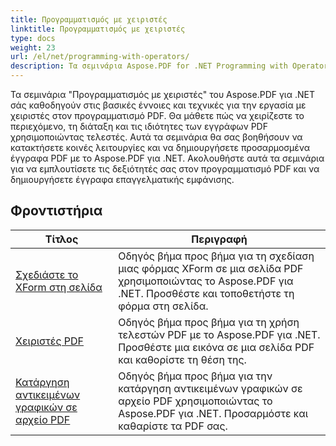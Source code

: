 ```yaml
---
title: Προγραμματισμός με χειριστές
linktitle: Προγραμματισμός με χειριστές
type: docs
weight: 23
url: /el/net/programming-with-operators/
description: Τα σεμινάρια Aspose.PDF for .NET Programming with Operators σάς διδάσκουν τις βασικές τεχνικές για την εργασία με χειριστές στον προγραμματισμό PDF.
---
```


Τα σεμινάρια "Προγραμματισμός με χειριστές" του Aspose.PDF για .NET σάς καθοδηγούν στις βασικές έννοιες και τεχνικές για την εργασία με χειριστές στον προγραμματισμό PDF. Θα μάθετε πώς να χειρίζεστε το περιεχόμενο, τη διάταξη και τις ιδιότητες των εγγράφων PDF χρησιμοποιώντας τελεστές. Αυτά τα σεμινάρια θα σας βοηθήσουν να κατακτήσετε κοινές λειτουργίες και να δημιουργήσετε προσαρμοσμένα έγγραφα PDF με το Aspose.PDF για .NET. Ακολουθήστε αυτά τα σεμινάρια για να εμπλουτίσετε τις δεξιότητές σας στον προγραμματισμό PDF και να δημιουργήσετε έγγραφα επαγγελματικής εμφάνισης.

## Φροντιστήρια
| Τίτλος | Περιγραφή |
| --- | --- | 
| [Σχεδιάστε το XForm στη σελίδα](./draw-xform-on-page/) | Οδηγός βήμα προς βήμα για τη σχεδίαση μιας φόρμας XForm σε μια σελίδα PDF χρησιμοποιώντας το Aspose.PDF για .NET. Προσθέστε και τοποθετήστε τη φόρμα στη σελίδα. |  
| [Χειριστές PDF](./pdf-operators/) | Οδηγός βήμα προς βήμα για τη χρήση τελεστών PDF με το Aspose.PDF για .NET. Προσθέστε μια εικόνα σε μια σελίδα PDF και καθορίστε τη θέση της. |  
| [Κατάργηση αντικειμένων γραφικών σε αρχείο PDF](./remove-graphics-objects/) | Οδηγός βήμα προς βήμα για την κατάργηση αντικειμένων γραφικών σε αρχείο PDF χρησιμοποιώντας το Aspose.PDF για .NET. Προσαρμόστε και καθαρίστε τα PDF σας. |  